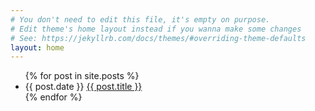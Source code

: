 ```yaml
---
# You don't need to edit this file, it's empty on purpose.
# Edit theme's home layout instead if you wanna make some changes
# See: https://jekyllrb.com/docs/themes/#overriding-theme-defaults
layout: home
---
```


<ul>
  {% for post in site.posts %}
    <li>
      {{ post.date }} <a href="{{ site.github.url }}/{{ post.url }}">{{ post.title }}</a>
    </li>
  {% endfor %}
</ul>
